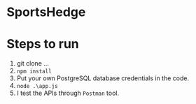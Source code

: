 # SportsHedge

# Steps to run 
1) git clone ...
2) `npm install`
3) Put your own PostgreSQL database credentials in the code.
4) `node .\app.js`
5) I test the APIs through `Postman` tool.

